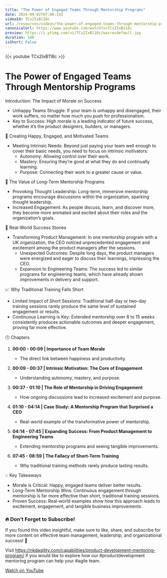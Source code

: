 ```yaml
---
title: "The Power of Engaged Teams Through Mentorship Programs"
date: 2024-09-02T07:00:19Z
videoId: TCs2IxB118c
url: /resources/videos/the-power-of-engaged-teams-through-mentorship-programs
canonicalUrl: https://www.youtube.com/watch?v=TCs2IxB118c
preview: https://i.ytimg.com/vi/TCs2IxB118c/maxresdefault.jpg
duration: 540
isShort: False
---
```


{{< youtube TCs2IxB118c >}}

# The Power of Engaged Teams Through Mentorship Programs

Introduction: The Impact of Morale on Success

- Unhappy Teams Struggle: If your team is unhappy and disengaged, their work suffers, no matter how much you push for professionalism.
- Key to Success: High morale is a leading indicator of future success, whether it’s the product designers, builders, or managers.

🌟 Creating Happy, Engaged, and Motivated Teams

- Meeting Intrinsic Needs: Beyond just paying your team well enough to cover their basic needs, you need to focus on intrinsic motivators:
  - Autonomy: Allowing control over their work.
  - Mastery: Ensuring they’re good at what they do and continually learning.
  - Purpose: Connecting their work to a greater cause or value.

🚀 The Value of Long-Term Mentorship Programs

- Provoking Thought Leadership: Long-term, immersive mentorship programs encourage discussions within the organization, sparking thought leadership.
- Increased Engagement: As people discuss, learn, and discover more, they become more animated and excited about their roles and the organization’s goals.

🎯 Real-World Success Stories

- Transforming Product Management: In one mentorship program with a UK organization, the CEO noticed unprecedented engagement and excitement among the product managers after the sessions.
  - Unexpected Outcomes: Despite long days, the product managers were energized and eager to discuss their learnings, impressing the CEO.
  - Expansion to Engineering Teams: The success led to similar programs for engineering teams, which have already shown improvements in delivery and support.

📈 Why Traditional Training Falls Short

- Limited Impact of Short Sessions: Traditional half-day or two-day training sessions rarely produce the same level of sustained engagement or results.
- Continuous Learning is Key: Extended mentorship over 8 to 15 weeks consistently produces actionable outcomes and deeper engagement, proving far more effective.

🕒 Chapters

1. **00:00 - 00:09 | Importance of Team Morale**

   - The direct link between happiness and productivity.

2. **00:09 - 00:37 | Intrinsic Motivation: The Core of Engagement**

   - Understanding autonomy, mastery, and purpose.

3. **00:37 - 01:10 | The Role of Mentorship in Driving Engagement**

   - How ongoing discussions lead to increased excitement and purpose.

4. **01:10 - 04:14 | Case Study: A Mentorship Program that Surprised a CEO**

   - Real-world example of the transformative power of mentorship.

5. **04:14 - 07:45 | Expanding Success: From Product Management to Engineering Teams**

   - Extending mentorship programs and seeing tangible improvements.

6. **07:45 - 08:59 | The Fallacy of Short-Term Training**
   - Why traditional training methods rarely produce lasting results.

💡 Key Takeaways

- Morale is Critical: Happy, engaged teams deliver better results.
- Long-Term Mentorship Wins: Continuous engagement through mentorship is far more effective than short, traditional training sessions.
- Proven Success: Real-world examples show how this approach leads to excitement, engagement, and tangible business improvements.

### **🔥 Don’t Forget to Subscribe!**

If you found this video insightful, make sure to like, share, and subscribe for more content on effective team management, leadership, and organizational success! 🚀

Visit https://nkdagility.com/capabilities/product-development-mentoring-program/ if you would like to explore how our #productdevelopment mentoring program can help your #agile team.

[Watch on YouTube](https://www.youtube.com/watch?v=TCs2IxB118c)
